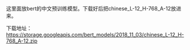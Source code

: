 这里面放bert的中文预训练模型。下载好后把chinese_L-12_H-768_A-12放进来。

下载地址：https://storage.googleapis.com/bert_models/2018_11_03/chinese_L-12_H-768_A-12.zip
